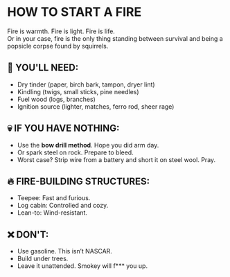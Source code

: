 # HOW TO START A FIRE

Fire is warmth. Fire is light. Fire is life.  
Or in your case, fire is the only thing standing between survival and being a popsicle corpse found by squirrels.

## 🔧 YOU'LL NEED:
- Dry tinder (paper, birch bark, tampon, dryer lint)
- Kindling (twigs, small sticks, pine needles)
- Fuel wood (logs, branches)
- Ignition source (lighter, matches, ferro rod, sheer rage)

## 💀 IF YOU HAVE NOTHING:
- Use the **bow drill method**. Hope you did arm day.
- Or spark steel on rock. Prepare to bleed.
- Worst case? Strip wire from a battery and short it on steel wool. Pray.

## 🔥 FIRE-BUILDING STRUCTURES:
- Teepee: Fast and furious.
- Log cabin: Controlled and cozy.
- Lean-to: Wind-resistant.

## ❌ DON'T:
- Use gasoline. This isn’t NASCAR.
- Build under trees.
- Leave it unattended. Smokey will f*** you up.